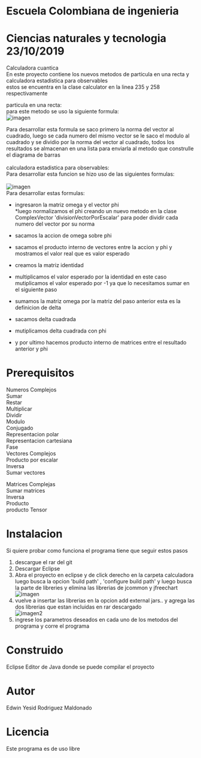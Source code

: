 # Escuela Colombiana de ingenieria
# Ciencias naturales y tecnologia                 23/10/2019
Calculadora cuantica<br/>
En este proyecto contiene los nuevos metodos de particula en una recta y calculadora estadistica para observables<br/>
estos se encuentra en la clase calculator en la linea 235 y 258 respectivamente<br/>

particula en una recta:<br/>
para este metodo se uso la siguiente  formula:<br/>
![imagen](https://i.ibb.co/mzMg4mv/Captura.png) <br/>

Para desarrollar esta formula se saco primero la norma del vector al cuadrado, luego se cada numero del mismo vector se le saco
el modulo al cuadrado y se dividio por la norma del vector al cuadrado, todos los resultados se almacenan en una lista para enviarla
al metodo que construlle el diagrama de barras<br/>
<br/>
calculadora estadistica para observables:<br/>
Para desarrollar esta funcion se hizo uso de las siguientes formulas:<br/>
<br/>
![imagen](https://i.ibb.co/VT4xq5h/Captura2.png) <br/>
Para desarrollar estas formulas:<br/> 
* ingresaron la matriz omega y el vector phi<br/>
*luego normalizamos el phi creando un nuevo metodo en la clase ComplexVector 'divisionVectorPorEscalar' para poder dividir cada numero
del vector por su norma<br/>
* sacamos la accion de omega sobre phi<br/>
* sacamos el producto interno de vectores entre la accion y phi y mostramos el valor real que es valor esperado<br/>

* creamos la matriz identidad<br/>
* multiplicamos el valor esperado por la identidad en este caso mutiplicamos el valor esperado por -1 ya que lo necesitamos sumar en el siguiente paso<br/>
* sumamos la matriz omega por la matriz del paso anterior esta es la definicion de delta<br/>
* sacamos delta cuadrada<br/>
* mutiplicamos delta cuadrada con phi<br/>
* y por ultimo hacemos producto interno de matrices entre el resultado anterior y phi<br/>

# Prerequisitos
Numeros Complejos<br/>
Sumar<br/>
Restar<br/>
Multiplicar<br/>
Dividir<br/>
Modulo<br/>
Conjugado<br/>
Representacion polar <br/>
Representacion cartesiana<br/>
Fase<br/>
Vectores Complejos<br/>
Producto por escalar<br/>
Inversa<br/>
Sumar vectores<br/>

Matrices Complejas<br/>
Sumar matrices<br/>
Inversa<br/>
Producto<br/>
producto Tensor<br/>

# Instalacion
Si quiere probar como funciona el programa tiene que seguir estos pasos<br/>
1. descargue el rar del git<br/>
2. Descargar Eclipse<br/>
3. Abra el proyecto en eclipse y de click derecho en la carpeta calculadora luego busca la opcion 'build path' , 'configure build path' y luego busca la parte de libreries y elimina las librerias de jcommon y jfreechart<br/>
![imagen](https://i.ibb.co/TqkdXmj/built.png)
4. vuelve a insertar las librerias en la opcion add external jars.. y agrega las dos librerias que estan incluidas en rar descargado<br/> 
![imagen2](https://i.ibb.co/Mc2rYKG/built2.png)
5. ingrese los parametros deseados en cada uno de los metodos del programa y corre el programa<br/>

# Construido
Eclipse Editor de Java donde se puede compilar el proyecto<br/>

# Autor
Edwin Yesid Rodriguez Maldonado<br/>

# Licencia
Este programa es de uso libre
